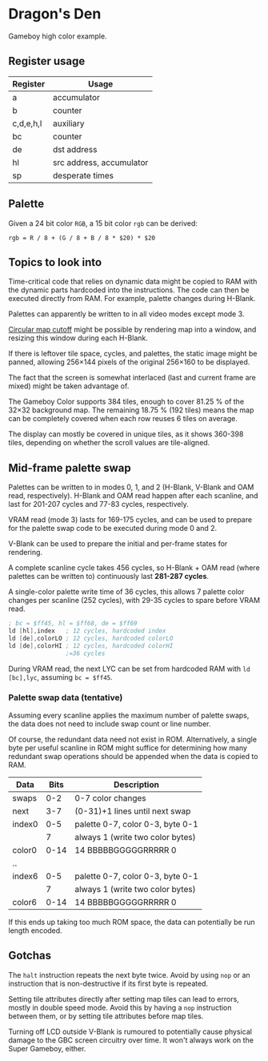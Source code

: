 # Dragon's Den

Gameboy high color example.

## Register usage

| Register  | Usage                    |
|-----------|--------------------------|
| a         | accumulator              |
| b         | counter                  |
| c,d,e,h,l | auxiliary                |
| bc        | counter                  |
| de        | dst address              |
| hl        | src address, accumulator |
| sp        | desperate times          |

## Palette

Given a 24 bit color `RGB`, a 15 bit color `rgb` can be derived:

`rgb = R / 8 + (G / 8 + B / 8 * $20) * $20`

## Topics to look into

Time-critical code that relies on dynamic data might be copied to RAM
with the dynamic parts hardcoded into the instructions. The code can
then be executed directly from RAM. For example, palette changes during
H-Blank.

Palettes can apparently be written to in all video modes except mode 3.

[Circular map cutoff](http://www.coranac.com/tonc/text/dma.htm#sec-demo)
might be possible by rendering map into a window, and resizing this
window during each H-Blank.

If there is leftover tile space, cycles, and palettes, the static image
might be panned, allowing 256×144 pixels of the original 256×160 to be
displayed.

The fact that the screen is somewhat interlaced (last and current frame
are mixed) might be taken advantage of.

The Gameboy Color supports 384 tiles, enough to cover 81.25 % of the
32×32 background map. The remaining 18.75 % (192 tiles) means the map
can be completely covered when each row reuses 6 tiles on average.

The display can mostly be covered in unique tiles, as it shows 360-398
tiles, depending on whether the scroll values are tile-aligned.

## Mid-frame palette swap

Palettes can be written to in modes 0, 1, and 2 (H-Blank, V-Blank and
OAM read, respectively). H-Blank and OAM read happen after each
scanline, and last for 201-207 cycles and 77-83 cycles, respectively.

VRAM read (mode 3) lasts for 169-175 cycles, and can be used to prepare
for the palette swap code to be executed during mode 0 and 2.

V-Blank can be used to prepare the initial and per-frame states for
rendering.

A complete scanline cycle takes 456 cycles, so H-Blank + OAM read (where
palettes can be written to) continuously last **281-287 cycles**.

A single-color palette write time of 36 cycles, this allows 7 palette
color changes per scanline (252 cycles), with 29-35 cycles to spare
before VRAM read.

```asm
; bc = $ff45, hl = $ff68, de = $ff69
ld [hl],index   ; 12 cycles, hardcoded index
ld [de],colorLO ; 12 cycles, hardcoded colorLO
ld [de],colorHI ; 12 cycles, hardcoded colorHI
                ;=36 cycles
```

During VRAM read, the next LYC can be set from hardcoded RAM with
`ld [bc],lyc`, assuming `bc = $ff45`.

### Palette swap data (tentative)

Assuming every scanline applies the maximum number of palette swaps, the
data does not need to include swap count or line number.

Of course, the redundant data need not exist in ROM. Alternatively, a
single byte per useful scanline in ROM might suffice for determining how
many redundant swap operations should be appended when the data is copied
to RAM.

| Data    | Bits | Description                      |
|---------|------|----------------------------------|
| swaps   | 0-2  | 0-7 color changes                |
| next    | 3-7  | (0-31)+1 lines until next swap   |
| index0  | 0-5  | palette 0-7, color 0-3, byte 0-1 |
|         | 7    | always 1 (write two color bytes) |
| color0  | 0-14 | 14 BBBBBGGGGGRRRRR 0             |
| ‥       |      |                                  |
| index6  | 0-5  | palette 0-7, color 0-3, byte 0-1 |
|         | 7    | always 1 (write two color bytes) |
| color6  | 0-14 | 14 BBBBBGGGGGRRRRR 0             |

If this ends up taking too much ROM space, the data can potentially be
run length encoded.

## Gotchas

The `halt` instruction repeats the next byte twice. Avoid by using `nop`
or an instruction that is non-destructive if its first byte is repeated.

Setting tile attributes directly after setting map tiles can lead to
errors, mostly in double speed mode. Avoid this by having a `nop`
instruction between them, or by setting tile attributes before map
tiles.

Turning off LCD outside V-Blank is rumoured to potentially cause
physical damage to the GBC screen circuitry over time. It won't always
work on the Super Gameboy, either.
